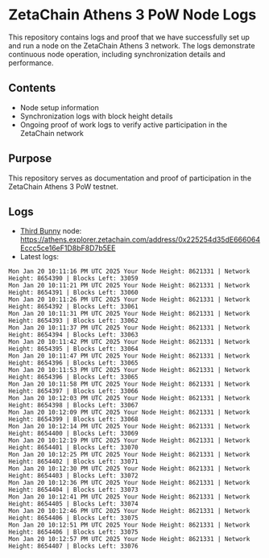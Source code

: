 # ZetaChain Athens 3 PoW Node Logs
This repository contains logs and proof that we have successfully set up and run a node on the ZetaChain Athens 3 network. The logs demonstrate continuous node operation, including synchronization details and performance.

## Contents
- Node setup information
- Synchronization logs with block height details
- Ongoing proof of work logs to verify active participation in the ZetaChain network

## Purpose
This repository serves as documentation and proof of participation in the ZetaChain Athens 3 PoW testnet.

## Logs

- [Third Bunny](https://thirdbunny.xyz/) node: https://athens.explorer.zetachain.com/address/0x225254d35dE666064Eccc5ce16eF1D8bF8D7b5EE
- Latest logs:
```
Mon Jan 20 10:11:16 PM UTC 2025 Your Node Height: 8621331 | Network Height: 8654390 | Blocks Left: 33059
Mon Jan 20 10:11:21 PM UTC 2025 Your Node Height: 8621331 | Network Height: 8654391 | Blocks Left: 33060
Mon Jan 20 10:11:26 PM UTC 2025 Your Node Height: 8621331 | Network Height: 8654392 | Blocks Left: 33061
Mon Jan 20 10:11:31 PM UTC 2025 Your Node Height: 8621331 | Network Height: 8654393 | Blocks Left: 33062
Mon Jan 20 10:11:37 PM UTC 2025 Your Node Height: 8621331 | Network Height: 8654394 | Blocks Left: 33063
Mon Jan 20 10:11:42 PM UTC 2025 Your Node Height: 8621331 | Network Height: 8654395 | Blocks Left: 33064
Mon Jan 20 10:11:47 PM UTC 2025 Your Node Height: 8621331 | Network Height: 8654396 | Blocks Left: 33065
Mon Jan 20 10:11:53 PM UTC 2025 Your Node Height: 8621331 | Network Height: 8654396 | Blocks Left: 33065
Mon Jan 20 10:11:58 PM UTC 2025 Your Node Height: 8621331 | Network Height: 8654397 | Blocks Left: 33066
Mon Jan 20 10:12:03 PM UTC 2025 Your Node Height: 8621331 | Network Height: 8654398 | Blocks Left: 33067
Mon Jan 20 10:12:09 PM UTC 2025 Your Node Height: 8621331 | Network Height: 8654399 | Blocks Left: 33068
Mon Jan 20 10:12:14 PM UTC 2025 Your Node Height: 8621331 | Network Height: 8654400 | Blocks Left: 33069
Mon Jan 20 10:12:19 PM UTC 2025 Your Node Height: 8621331 | Network Height: 8654401 | Blocks Left: 33070
Mon Jan 20 10:12:25 PM UTC 2025 Your Node Height: 8621331 | Network Height: 8654402 | Blocks Left: 33071
Mon Jan 20 10:12:30 PM UTC 2025 Your Node Height: 8621331 | Network Height: 8654403 | Blocks Left: 33072
Mon Jan 20 10:12:36 PM UTC 2025 Your Node Height: 8621331 | Network Height: 8654404 | Blocks Left: 33073
Mon Jan 20 10:12:41 PM UTC 2025 Your Node Height: 8621331 | Network Height: 8654405 | Blocks Left: 33074
Mon Jan 20 10:12:46 PM UTC 2025 Your Node Height: 8621331 | Network Height: 8654406 | Blocks Left: 33075
Mon Jan 20 10:12:51 PM UTC 2025 Your Node Height: 8621331 | Network Height: 8654406 | Blocks Left: 33075
Mon Jan 20 10:12:57 PM UTC 2025 Your Node Height: 8621331 | Network Height: 8654407 | Blocks Left: 33076
```
